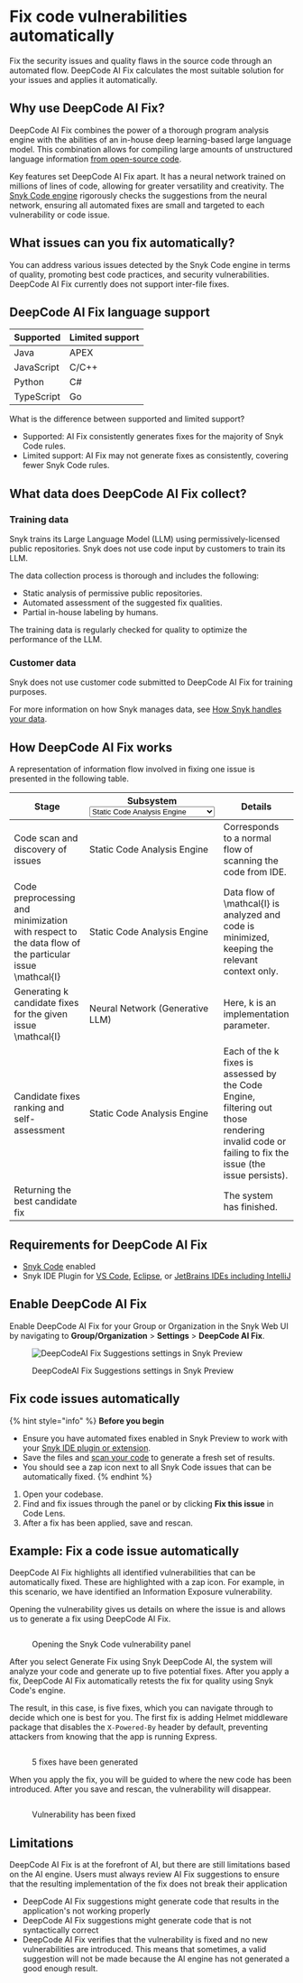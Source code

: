 # Fix code vulnerabilities automatically

Fix the security issues and quality flaws in the source code through an automated flow. DeepCode AI Fix calculates the most suitable solution for your issues and applies it automatically.

## Why use DeepCode AI Fix?

DeepCode AI Fix combines the power of a thorough program analysis engine with the abilities of an in-house deep learning-based large language model. This combination allows for compiling large amounts of unstructured language information [from open-source code](fix-code-vulnerabilities-automatically.md#what-data-does-deepcode-ai-fix-suggestions-collect).

Key features set DeepCode AI Fix apart. It has a neural network trained on millions of lines of code, allowing for greater versatility and creativity. The [Snyk Code engine](../snyk-code-local-engine.md) rigorously checks the suggestions from the neural network, ensuring all automated fixes are small and targeted to each vulnerability or code issue.

## What issues can you fix automatically?

You can address various issues detected by the Snyk Code engine in terms of quality, promoting best code practices, and security vulnerabilities. DeepCode AI Fix currently does not support inter-file fixes.&#x20;

## DeepCode AI Fix language support

| Supported  | Limited support |
| ---------- | --------------- |
| Java       | APEX            |
| JavaScript | C/C++           |
| Python     | C#              |
| TypeScript | Go              |

What is the difference between supported and limited support?&#x20;

* Supported: AI Fix consistently generates fixes for the majority of Snyk Code rules.
* Limited support: AI Fix may not generate fixes as consistently, covering fewer Snyk Code rules.&#x20;

## What data does DeepCode AI Fix collect?

### Training data

Snyk trains its Large Language Model (LLM) using permissively-licensed public repositories. Snyk does not use code input by customers to train its LLM.

The data collection process is thorough and includes the following:

* Static analysis of permissive public repositories.
* Automated assessment of the suggested fix qualities.
* Partial in-house labeling by humans.

The training data is regularly checked for quality to optimize the performance of the LLM.

### Customer data

Snyk does not use customer code submitted to DeepCode AI Fix for training purposes.

For more information on how Snyk manages data, see [How Snyk handles your data](../../../working-with-snyk/how-snyk-handles-your-data.md).

## How DeepCode AI Fix works

A representation of information flow involved in fixing one issue is presented in the following table.

<table><thead><tr><th width="211">Stage</th><th>Subsystem<select><option value="144c7d0e56c649fdaffeeef234193541" label="Static Code Analysis Engine" color="blue"></option><option value="453931e7eaf94118b3ea6ec945dfce7f" label="Neural Network (Generative LLM)" color="blue"></option></select></th><th>Details</th></tr></thead><tbody><tr><td>Code scan and   discovery of issues</td><td><span data-option="144c7d0e56c649fdaffeeef234193541">Static Code Analysis Engine</span></td><td>Corresponds to a normal flow of scanning the code from IDE.</td></tr><tr><td>Code preprocessing and minimization with respect to the data flow of the particular issue <span class="math">\mathcal{I}</span></td><td><span data-option="144c7d0e56c649fdaffeeef234193541">Static Code Analysis Engine</span></td><td>Data flow of <span class="math">\mathcal{I}</span> is analyzed and code is minimized, keeping the relevant context only.</td></tr><tr><td>Generating <span class="math">k</span> candidate fixes for the given issue <span class="math">\mathcal{I}</span></td><td><span data-option="453931e7eaf94118b3ea6ec945dfce7f">Neural Network (Generative LLM)</span></td><td>Here, <span class="math">k</span> is an implementation parameter.</td></tr><tr><td>Candidate fixes ranking and self-assessment</td><td><span data-option="144c7d0e56c649fdaffeeef234193541">Static Code Analysis Engine</span></td><td>Each of the <span class="math"> k</span> fixes is assessed by the Code Engine, filtering out those rendering invalid code or failing to fix the issue (the issue persists).</td></tr><tr><td>Returning the best candidate fix </td><td></td><td>The system has finished.</td></tr></tbody></table>

## Requirements for DeepCode AI Fix

* [Snyk Code](../../../implement-snyk/enterprise-implementation-guide/trial-limitations.md) enabled
* Snyk IDE Plugin for  [VS Code](https://marketplace.visualstudio.com/items?itemName=snyk-security.snyk-vulnerability-scanner-preview), [Eclipse](https://marketplace.eclipse.org/content/snyk-security-code%E2%80%8B-open-source%E2%80%8B-iac-configurations), or [JetBrains IDEs including IntelliJ](../../../scm-ide-and-ci-cd-integrations/snyk-ide-plugins-and-extensions/jetbrains-plugins/)

## Enable DeepCode AI Fix

Enable DeepCode AI Fix for your Group or Organization in the Snyk Web UI by navigating to **Group/Organization** > **Settings** > **DeepCode AI Fix**.

<figure><img src="../../../.gitbook/assets/2024-10-25_15-34-58.png" alt="DeepCodeAI Fix Suggestions settings in Snyk Preview"><figcaption><p>DeepCodeAI Fix Suggestions settings in Snyk Preview</p></figcaption></figure>

## Fix code issues automatically

{% hint style="info" %}
**Before you begin**

* Ensure you have automated fixes enabled in Snyk Preview to work with your [Snyk IDE plugin or extension](../../../scm-ide-and-ci-cd-integrations/snyk-ide-plugins-and-extensions/).
* Save the files and [scan your code](../../../snyk-cli/scan-and-maintain-projects-using-the-cli/snyk-cli-for-snyk-code/scan-source-code-with-snyk-code-using-the-cli.md) to generate a fresh set of results.
* You should see a zap icon next to all Snyk Code issues that can be automatically fixed.
{% endhint %}

1. Open your codebase.
2. Find and fix issues through the panel or by clicking **Fix this issue** in Code Lens.
3. After a fix has been applied,  save and rescan.

## Example: Fix a code issue automatically

DeepCode AI Fix highlights all identified vulnerabilities that can be automatically fixed. These are highlighted with a zap icon. For example, in this scenario, we have identified an Information Exposure vulnerability.

Opening the vulnerability gives us details on where the issue is and allows us to generate a fix using DeepCode AI Fix.

<figure><img src="../../../.gitbook/assets/image (24) (1).png" alt=""><figcaption><p>Opening the Snyk Code vulnerability panel</p></figcaption></figure>

After you select Generate Fix using Snyk DeepCode AI, the system will analyze your code and generate up to five potential fixes. After you apply a fix, DeepCode AI Fix automatically retests the fix for quality using Snyk Code's engine.

The result, in this case, is five fixes, which you can navigate through to decide which one is best for you. The first fix is adding Helmet middleware package that disables the `X-Powered-By` header by default, preventing attackers from knowing that the app is running Express.&#x20;

<figure><img src="../../../.gitbook/assets/image (25) (2).png" alt=""><figcaption><p>5 fixes have been generated</p></figcaption></figure>

When you apply the fix, you will be guided to where the new code has been introduced. After you save and rescan, the vulnerability will disappear.

<figure><img src="../../../.gitbook/assets/image (26) (2).png" alt=""><figcaption><p>Vulnerability has been fixed</p></figcaption></figure>

## Limitations&#x20;

DeepCode AI Fix is at the forefront of AI, but there are still limitations based on the AI engine. Users must always review AI Fix suggestions to ensure that the resulting implementation of the fix does not break their application&#x20;

* DeepCode AI Fix suggestions might generate code that results in the application's not working properly&#x20;
* DeepCode AI Fix suggestions might generate code that is not syntactically correct&#x20;
* DeepCode AI Fix verifies that the vulnerability is fixed and no new vulnerabilities are introduced. This means that sometimes, a valid suggestion will not be made because the AI engine has not generated a good enough result.
